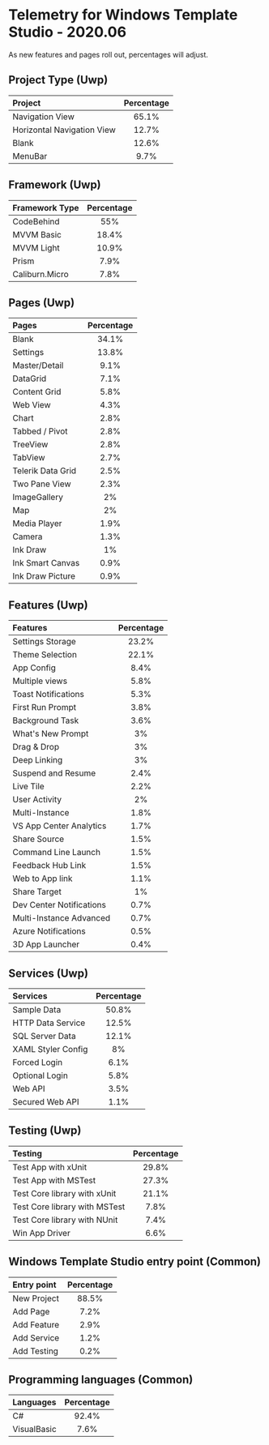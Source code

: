 # Telemetry for Windows Template Studio - 2020.06

As new features and pages roll out, percentages  will adjust.

## Project Type (Uwp)

|Project|Percentage|
|:---|:---:|
|Navigation View|65.1%|
|Horizontal Navigation View|12.7%|
|Blank|12.6%|
|MenuBar|9.7%|

## Framework (Uwp)

|Framework Type|Percentage|
|:---|:---:|
|CodeBehind|55%|
|MVVM Basic|18.4%|
|MVVM Light|10.9%|
|Prism|7.9%|
|Caliburn.Micro|7.8%|

## Pages (Uwp)

|Pages|Percentage|
|:---|:---:|
|Blank|34.1%|
|Settings|13.8%|
|Master/Detail|9.1%|
|DataGrid|7.1%|
|Content Grid|5.8%|
|Web View|4.3%|
|Chart|2.8%|
|Tabbed / Pivot|2.8%|
|TreeView|2.8%|
|TabView|2.7%|
|Telerik Data Grid|2.5%|
|Two Pane View|2.3%|
|ImageGallery|2%|
|Map|2%|
|Media Player|1.9%|
|Camera|1.3%|
|Ink Draw|1%|
|Ink Smart Canvas|0.9%|
|Ink Draw Picture|0.9%|

## Features (Uwp)

|Features|Percentage|
|:---|:---:|
|Settings Storage|23.2%|
|Theme Selection|22.1%|
|App Config|8.4%|
|Multiple views|5.8%|
|Toast Notifications|5.3%|
|First Run Prompt|3.8%|
|Background Task|3.6%|
|What's New Prompt|3%|
|Drag & Drop|3%|
|Deep Linking|3%|
|Suspend and Resume|2.4%|
|Live Tile|2.2%|
|User Activity|2%|
|Multi-Instance|1.8%|
|VS App Center Analytics|1.7%|
|Share Source|1.5%|
|Command Line Launch|1.5%|
|Feedback Hub Link|1.5%|
|Web to App link|1.1%|
|Share Target|1%|
|Dev Center Notifications|0.7%|
|Multi-Instance Advanced|0.7%|
|Azure Notifications|0.5%|
|3D App Launcher|0.4%|

## Services (Uwp)

|Services|Percentage|
|:---|:---:|
|Sample Data|50.8%|
|HTTP Data Service|12.5%|
|SQL Server Data|12.1%|
|XAML Styler Config|8%|
|Forced Login|6.1%|
|Optional Login|5.8%|
|Web API|3.5%|
|Secured Web API|1.1%|

## Testing (Uwp)

|Testing|Percentage|
|:---|:---:|
|Test App with xUnit|29.8%|
|Test App with MSTest|27.3%|
|Test Core library with xUnit|21.1%|
|Test Core library with MSTest|7.8%|
|Test Core library with NUnit|7.4%|
|Win App Driver|6.6%|

## Windows Template Studio entry point (Common)

|Entry point|Percentage|
|:---|:---:|
|New Project|88.5%|
|Add Page|7.2%|
|Add Feature|2.9%|
|Add Service|1.2%|
|Add Testing|0.2%|

## Programming languages (Common)

|Languages|Percentage|
|:---|:---:|
|C#|92.4%|
|VisualBasic|7.6%|

